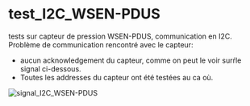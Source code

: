 # test_I2C_WSEN-PDUS
tests sur capteur de pression WSEN-PDUS, communication en I2C.
Problème de communication rencontré avec le capteur:
 - aucun acknowledgement du capteur, comme on peut le voir surŕle signal ci-dessous. 
 - Toutes les addresses du capteur ont été testées au ca où.

![signal_I2C_WSEN-PDUS](https://user-images.githubusercontent.com/90452075/228340251-19d34216-1d31-4363-9626-edc236345cbe.jpg)
